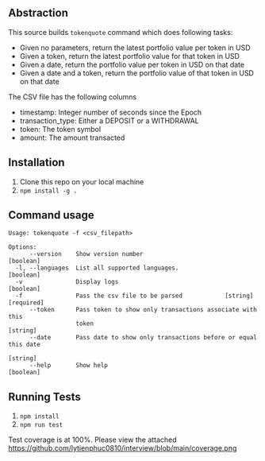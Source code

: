 ## Abstraction
This source builds `tokenquote` command which does following tasks:
- Given no parameters, return the latest portfolio value per token in USD
- Given a token, return the latest portfolio value for that token in USD
- Given a date, return the portfolio value per token in USD on that date
- Given a date and a token, return the portfolio value of that token in USD on that date

The CSV file has the following columns
- timestamp: Integer number of seconds since the Epoch
- transaction_type: Either a DEPOSIT or a WITHDRAWAL
- token: The token symbol
- amount: The amount transacted

## Installation
1. Clone this repo on your local machine
2. `npm install -g .`

## Command usage
```
Usage: tokenquote -f <csv_filepath>

Options:
      --version    Show version number                                 [boolean]
  -l, --languages  List all supported languages.                       [boolean]
  -v               Display logs                                        [boolean]
  -f               Pass the csv file to be parsed            [string] [required]
      --token      Pass token to show only transactions associate with this
                   token                                                [string]
      --date       Pass date to show only transactions before or equal this date
                                                                        [string]
      --help       Show help                                           [boolean]
```

## Running Tests
1. `npm install`
2. `npm run test`

Test coverage is at 100%. Please view the attached https://github.com/lytienphuc0810/interview/blob/main/coverage.png
